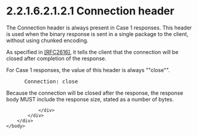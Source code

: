 <html dir="LTR" xmlns:mshelp="http://msdn.microsoft.com/mshelp" xmlns:ddue="http://ddue.schemas.microsoft.com/authoring/2003/5" xmlns:xlink="http://www.w3.org/1999/xlink" xmlns:tool="http://www.microsoft.com/tooltip">
    <head>
        <meta http-equiv="Content-Type" content="text/html; CHARSET=utf-8"></meta>
        <meta name="save" content="history"></meta>
        <title>2.2.1.6.2.1.2.1 Connection header</title>
        <xml>
            <mshelp:toctitle title="2.2.1.6.2.1.2.1 Connection header"></mshelp:toctitle>
            <mshelp:rltitle title="[MS-SSAS8]: Connection header"></mshelp:rltitle>
            <mshelp:keyword index="A" term="6a87b90a-5f94-4af9-9a3f-8716f2a8dc81"></mshelp:keyword>
            <mshelp:attr name="DCSext.ContentType" value="open specification"></mshelp:attr>
            <mshelp:attr name="AssetID" value="6a87b90a-5f94-4af9-9a3f-8716f2a8dc81"></mshelp:attr>
            <mshelp:attr name="TopicType" value="kbRef"></mshelp:attr>
            <mshelp:attr name="DCSext.Title" value="[MS-SSAS8]: Connection header" />
        </xml>
    </head>
    <body>
        <div id="header">
            <h1 class="heading">2.2.1.6.2.1.2.1 Connection header</h1>
        </div>
        <div id="mainSection">
            <div id="mainBody">
                <div id="allHistory" class="saveHistory"></div>
                <div id="sectionSection0" class="section" name="collapseableSection">
                    

<p>The Connection header is always present in Case 1 responses.
This header is used when the binary response is sent in a single package to the
client, without using chunked encoding.</p>

<p>As specified in <a href="https://go.microsoft.com/fwlink/?LinkId=90372">[RFC2616]</a>, it tells
the client that the connection will be closed after completion of the response.</p>

<p>For Case 1 responses, the value of this header is always
&quot;&quot;close&quot;&quot;.</p>

<dl>
<dd>
<div><pre> Connection: close
</pre></div>
</dd></dl>

<p>Because the connection will be closed after the response,
the response body MUST include the response size, stated as a number of bytes.</p>


                </div>
            </div>
        </div>
    </body>
</html>